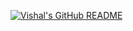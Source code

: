 [![Vishal's GitHub README](https://api.harmansandhu.tech/?username=vishalv971)](https://github.com/Harman-Sandhu/github-readme-generator)

